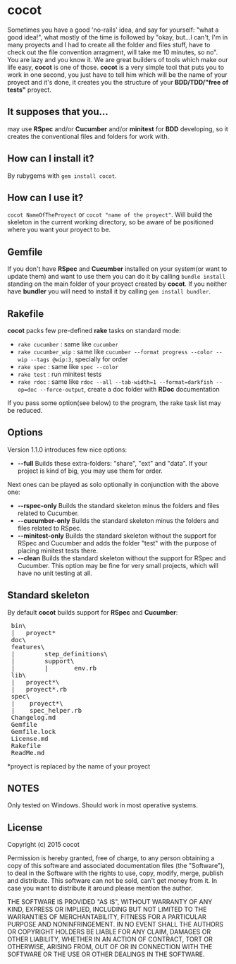 cocot
=====

 Sometimes you have a good 'no-rails' idea, and say for yourself: "what a good idea!", what mostly of the time is followed by "okay, but...I can't, I'm in many proyects and I had to create all the folder and files stuff, have to check out the file convention arragment, will take me 10 minutes, so no". You are lazy and you know it. We are great builders of tools which make our life easy, **cocot** is one of those. **cocot** is a very simple tool that puts you to work in one second, you just have to tell him which will be the name of your proyect and it's done, it creates you the structure of your **BDD/TDD/"free of tests"** proyect.

It supposes that you...
-----------------------

 may use **RSpec** and/or **Cucumber** and/or **minitest** for **BDD** developing, so it creates the conventional files and folders for work with.

How can I install it?
-----------------

 By rubygems with `gem install cocot`.

How can I use it?
-----------------

 `cocot NameOfTheProyect` or `cocot "name of the proyect"`. Will build the skeleton in the current working directory, so be aware of be positioned where you want your proyect to be.

Gemfile
-------

  If you don't have **RSpec** and **Cucumber** installed on your system(or want to update them) and want to use them you can do it by calling `bundle install` standing on the main folder of your proyect created by **cocot**. If you neither have **bundler** you will need to install it by calling `gem install bundler`.

Rakefile
--------

 **cocot** packs few pre-defined **rake** tasks on standard mode:

 * `rake cucumber` : same like `cucumber`
 * `rake cucumber_wip` : same like `cucumber --format progress --color --wip --tags @wip:3`, specially for order
 * `rake spec` : same like `spec --color`
 * `rake test` : run minitest tests
 * `rake rdoc` : same like `rdoc --all --tab-width=1 --format=darkfish --op=doc --force-output`, create a doc folder with **RDoc** documentation

 If you pass some option(see below) to the program, the rake task list may be reduced.

Options
-------

 Version 1.1.0 introduces few nice options:

 * **--full** Builds these extra-folders: "share", "ext" and "data". If your project is kind of big, you may use them for order.

 Next ones can be played as solo optionally in conjunction with the above one:

 * **--rspec-only** Builds the standard skeleton minus the folders and files related to Cucumber.
 * **--cucumber-only** Builds the standard skeleton minus the folders and files related to RSpec.
 * **--minitest-only** Builds the standard skeleton without the support for RSpec and Cucumber and adds the folder "test" with the purpose of placing minitest tests there.
 * **--clean** Builds the standard skeleton without the support for RSpec and Cucumber. This option may be fine for very small projects, which will have no unit testing at all.

Standard skeleton
-----------------

 By default **cocot** builds support for **RSpec** and **Cucumber**:

<pre>
 bin\
 |   proyect*
 doc\
 features\
 |        step_definitions\
 |        support\
 |        |       env.rb
 lib\
 |   proyect*\
 |   proyect*.rb
 spec\
 |    proyect*\
 |    spec_helper.rb
 Changelog.md
 Gemfile
 Gemfile.lock
 License.md
 Rakefile
 ReadMe.md
</pre>

 *proyect is replaced by the name of your proyect


NOTES
-----

 Only tested on Windows. Should work in most operative systems.

License
-------

Copyright (c) 2015 cocot

 Permission is hereby granted, free of charge, to any person obtaining a copy of
this software and associated documentation files (the "Software"), to deal in
the Software with the rights to use, copy, modify, merge, publish and distribute.
 This software can not be sold, can't get money from it. In case you want to 
distribute it around please mention the author.

 THE SOFTWARE IS PROVIDED "AS IS", WITHOUT WARRANTY OF ANY KIND, EXPRESS OR
IMPLIED, INCLUDING BUT NOT LIMITED TO THE WARRANTIES OF MERCHANTABILITY, FITNESS
FOR A PARTICULAR PURPOSE AND NONINFRINGEMENT. IN NO EVENT SHALL THE AUTHORS OR
COPYRIGHT HOLDERS BE LIABLE FOR ANY CLAIM, DAMAGES OR OTHER LIABILITY, WHETHER
IN AN ACTION OF CONTRACT, TORT OR OTHERWISE, ARISING FROM, OUT OF OR IN
CONNECTION WITH THE SOFTWARE OR THE USE OR OTHER DEALINGS IN THE SOFTWARE.
